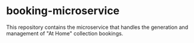# booking-microservice
This repository contains the microservice that handles the generation and management of "At Home" collection bookings.
